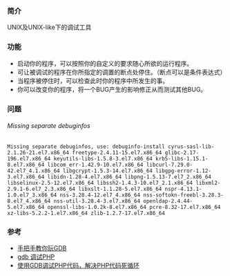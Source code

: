 ### 简介
UNIX及UNIX-like下的调试工具

### 功能

 - 启动你的程序，可以按照你的自定义的要求随心所欲的运行程序。  
 - 可让被调试的程序在你所指定的调置的断点处停住。（断点可以是条件表达式）  
 - 当程序被停住时，可以检查此时你的程序中所发生的事。  
 - 你可以改变你的程序，将一个BUG产生的影响修正从而测试其他BUG。  





### 问题

###### Missing separate debuginfos

    Missing separate debuginfos, use: debuginfo-install cyrus-sasl-lib-2.1.26-21.el7.x86_64 freetype-2.4.11-15.el7.x86_64 glibc-2.17-196.el7.x86_64 keyutils-libs-1.5.8-3.el7.x86_64 krb5-libs-1.15.1-8.el7.x86_64 libcom_err-1.42.9-10.el7.x86_64 libcurl-7.29.0-42.el7_4.1.x86_64 libgcrypt-1.5.3-14.el7.x86_64 libgpg-error-1.12-3.el7.x86_64 libidn-1.28-4.el7.x86_64 libpng-1.5.13-7.el7_2.x86_64 libselinux-2.5-12.el7.x86_64 libssh2-1.4.3-10.el7_2.1.x86_64 libxml2-2.9.1-6.el7_2.3.x86_64 libxslt-1.1.28-5.el7.x86_64 nspr-4.13.1-1.0.el7_3.x86_64 nss-3.28.4-12.el7_4.x86_64 nss-softokn-freebl-3.28.3-8.el7_4.x86_64 nss-util-3.28.4-3.el7.x86_64 openldap-2.4.44-5.el7.x86_64 openssl-libs-1.0.2k-8.el7.x86_64 pcre-8.32-17.el7.x86_64 xz-libs-5.2.2-1.el7.x86_64 zlib-1.2.7-17.el7.x86_64


### 参考

 - [手把手教你玩GDB](https://www.cnblogs.com/skyofbitbit/p/3672848.html)
 - [gdb 调试PHP](https://phpor.net/blog/post/997)
 - [使用GDB调试PHP代码，解决PHP代码死循环](http://rango.swoole.com/archives/325)
